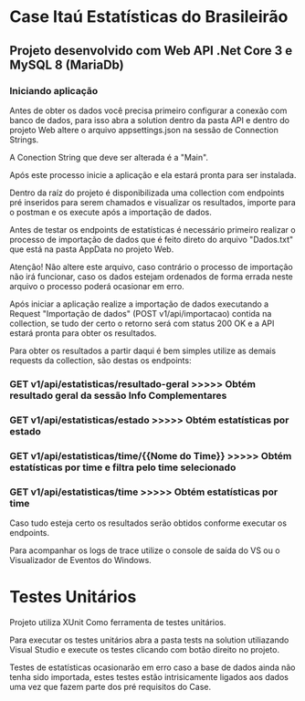# Case Itaú Estatísticas do Brasileirão

## Projeto desenvolvido com Web API .Net Core 3 e MySQL 8 (MariaDb)

### Iniciando aplicação

Antes de obter os dados você precisa primeiro configurar a conexão com banco de dados, para isso abra a solution dentro da pasta API e dentro do projeto Web altere o arquivo appsettings.json na sessão de Connection Strings.

A Conection String que deve ser alterada é a "Main".

Após este processo inicie a aplicação e ela estará pronta para ser instalada.

Dentro da raíz do projeto é disponibilizada uma collection com endpoints pré inseridos para serem chamados e visualizar os resultados, importe para o postman e os execute após a importação de dados.

Antes de testar os endpoints de estatísticas é necessário primeiro realizar o processo de importação de dados que é feito direto do arquivo "Dados.txt" que está na pasta AppData no projeto Web. 

Atenção! Não altere este arquivo, caso contrário o processo de importação não irá funcionar, caso os dados estejam ordenados de forma errada neste arquivo o processo poderá ocasionar em erro.

Após iniciar a aplicação realize a importação de dados executando a Request "Importação de dados" (POST v1/api/importacao) contida na collection, se tudo der certo o retorno será com status 200 OK e a API estará pronta para obter os resultados.

Para obter os resultados a partir daqui é bem simples utilize as demais requests da collection, são destas os endpoints:

### GET v1/api/estatisticas/resultado-geral >>>>> Obtém resultado geral da sessão Info Complementares  
### GET v1/api/estatisticas/estado >>>>> Obtém estatísticas por estado  
### GET v1/api/estatisticas/time/{{Nome do Time}}  >>>>> Obtém estatísticas por time e filtra pelo time selecionado  
### GET v1/api/estatisticas/time >>>>> Obtém estatísticas por time  

Caso tudo esteja certo os resultados serão obtidos conforme executar os endpoints.

Para acompanhar os logs de trace utilize o console de saída do VS ou o Visualizador de Eventos do Windows.

# Testes Unitários

Projeto utiliza XUnit Como ferramenta de testes unitários.

Para executar os testes unitários abra a pasta tests na solution utiliazando Visual Studio e execute os testes clicando com botão direito no projeto.

Testes de estatísticas ocasionarão em erro caso a base de dados ainda não tenha sido importada, estes testes estão intrisicamente ligados aos dados uma vez que fazem parte dos pré requisitos do Case. 
